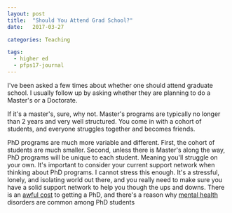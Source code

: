 ```yaml
---
layout: post
title:  "Should You Attend Grad School?"
date:   2017-03-27

categories: Teaching

tags:
  - higher ed
  - pfps17-journal
---
```


I've been asked a few times about whether one should attend graduate school.
I usually follow up by asking whether they are planning to do a Master's or a Doctorate.

<!-- more -->

If it's a master's, sure, why not.
Master's programs are typically no longer than 2 years and very well structured.
You come in with a cohort of students, and everyone struggles together and becomes friends.

PhD programs are much more variable and different.
First, the cohort of students are much smaller.
Second, unless there is Master's along the way,
PhD programs will be unique to each student.
Meaning you'll struggle on your own.
It's important to consider your current support network when thinking about PhD programs.
I cannot stress this enough.
It's a stressful, lonely, and isolating world out there,
and you really need to make sure you have a solid support network to help you though the ups and downs.
There is an [awful cost][1] to getting a PhD,
and there's a reason why [mental health][2] disorders are common among PhD students

[1]: https://qz.com/547641/theres-an-awful-cost-to-getting-a-phd-that-no-one-talks-about/
[2]: http://www.sciencemag.org/careers/2017/04/phd-students-face-significant-mental-health-challenges

